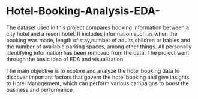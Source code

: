 # Hotel-Booking-Analysis-EDA-

The dataset used in this project compares booking information between a city hotel and a resort hotel. It includes information such as when the booking was made, length of stay,number of adults,children or babies and the number of available parking spaces, among other things. All personally identifying information has been removed from the data.
The project went through the basic idea of EDA and visualization.

The main objective is to explore and analyze the hotel booking data to discover important factors that govern the hotel booking and give insights to Hotel Management, which can perform various campaigns to boost the business and performance.
